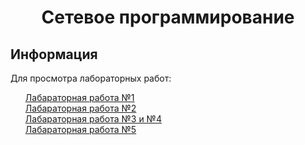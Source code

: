 <div><h1 align="center">Cетевое программирование</h1></div>
<div><h2 align="left">Информация</h2></div>
<div>Для просмотра лабораторных работ: </div>
<ul><div><a href="https://github.com/lukiorDE/Sp/tree/Лабораторная-работа-№1">Лабараторная работа №1</a></div>
<div><a href="https://github.com/lukiorDE/Sp/tree/Лабораторная-работа-№2">Лабараторная работа №2</a></div>
<div><a href="https://github.com/lukiorDE/Sp/tree/Лабораторная-работа-№3-№4">Лабараторная работа №3 и №4</a></div>
<div><a href="https://github.com/lukiorDE/Sp/tree/Лабораторная-работа-№5">Лабараторная работа №5</a></div>
<div><a href="https://github.com/lukiorDE/Sp/tree/Курсовая-работа>Курсовая работа</a></div>
</ul>

<h3>Библиотеки используемые в лабораторных работах:<h3>
<ul><div>Лабораторная работа №1 </div>
<ul><body>
<br>
import  socket </br> 
import http.client<br>
import uuid, re<br>
</body>
  </ul>
<br>
<body>

  <div>Лабораторная работа №2</div><br>
<ul><body>

import socket<br>
import struct<br>
import os </br> 
</body>
  </ul>
<br>
  <div>Лабораторная работа №3 и №4</div> 
<ul>
<body>
<br>
from bs4 import BeautifulSoup<br>
import requests<br>
<br>
</body>
  </ul>
  <div>Лабораторная работа №5</div>
  <br>
  <ul>
<body> from ftplib import FTP <br> </body>
  </ul>
  </ul>

